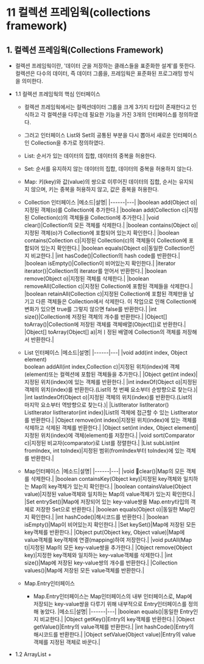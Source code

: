 # 11 컬렉션 프레임웍(collections framework)

## 1. 컬렉션 프레임웍(Collections Framework)
+ 컬렉션 프레임웍이란, '데이터 군을 저장하는 클래스들을 표준화한 설계'를 뜻한다. 컬렉션은 다수의 데이터, 즉 데이터 그룹을, 프레임웍은 표준화된 프로그래밍 방식을 의미한다.

+ 1.1 컬렉션 프레임웍의 핵심 인터페이스
  + 컬렉션 프레임웍에서는 컬렉션데이터 그룹을 크게 3가지 타입이 존재한다고 인식하고 각 컬렉션을 다루는데 필요한 기능을 가진 3개의 인터페이스를 정의하였다.
  + 그러고 인터페이스 List와 Set의 공통된 부분을 다시 뽑아서 새로운 인터페이스인 Collection을 추가로 정의하였다.
  + List: 순서가 있는 데이터의 집합, 데이터의 중복을 허용한다.
  + Set: 순서를 유지하지 않는 데이터의 집합, 데이터의 중복을 허용하지 않는다.
  + Map: 키(key)와 값(value)의 쌍으로 이루어진 데이터의 집합, 순서는 유지되지 않으며, 키는 중복을 허용하지 않고, 값은 중복을 허용한다.
  + Collection 인터페이스
    |메소드|설명|
    |------|---|
    |boolean add(Object o)|지정된 객체(o)를 Collection에 추가한다.|
    |boolean add(Collection c)|지정된 Collection(c)의 객체들을 Collection에 추가한다.|
    |void clear()|Collection의 모든 객체를 삭제한다.|
    |boolean contains(Object o)|지정된 객체(o)가 Collection에 포함되어 있는지 확인한다.|
    |boolean contains(Collection c)|지정된 Collection(c)의 객체들이 Collection에 포함되어 있는지 확인한다.|
    |boolean equals(Object o)|동일한 Collection인지 비교한다.|
    |int hasCode()|Collection의 hash code를 반환한다.|
    |boolean isEmpty()|Collection이 비어있는지 확인한다.|
    |iterator iterator()|Collection의 iterator를 얻어서 반환한다.|
    |boolean remove(Object o)|지정된 객체를 삭제한다.|
    |boolean removeAll(Collection c)|지정된 Collection에 포함된 객체들을 삭제한다.|
    |boolean retainAll(Collection c)|지정된 Collection에 포함된 객체만을 남기고 다른 객체들은 Collection에서 삭제한다. 이 작업으로 인해 Collection에 변화가 있으면 true를 그렇지 않으면 false를 반환한다.|
    |int size()|Collection에 저장된 객체의 개수를 반환한다.|
    |Object[] toArray()|Collection에 저장된 객체를 객체배열(Object[])로 반환한다.|
    |Object[] toArray(Object[] a)|저ㅣ정된 배열에 Collection의 객체를 저장해서 반환한다.|
    
  
  + List 인터페이스
    |메소드|설명|
    |------|---|
    |void add(int index, Object element)<br>boolean addAll(int index,Collection c)|지정된 위치(index)에 객체(element)또는 컬렉션에 포함된 객체들을 추가한다.|
    |Object get(int index)|지정된 위치(index)에 있는 객체를 반환한다.|
    |int indexOf(Object o)|지정된 객체의 위치(index)를 반환한다.(List의 첫 번째 요소부터 순방향으로 찾는다.)|
    |int lastIndexOf(Object o)|지정된 객체의 위치(index)를 반환한다.(List의 마지막 요소부터 역방향으로 찾는다.)|
    |ListIterator listIterator()<br>ListIterator listIterator(int index)|List의 객체에 접근할 수 있는 ListIterator를 반환한다.|
    |Object remove(int index)|지정된 위치(index)에 있는 객체를 삭제하고 삭제된 객체를 반환한다.|
    |Object set(int index, Object element)|지정된 위치(index)에 객체(element)를 저장한다.|
    |void sort(Comparator c)|지정된 비교자(comparator)로 List를 정렬한다.|
    |List subList(int fromIndex, int toIndex)|지정된 범위(fromIndex부터 toIndex)에 있는 객체를 반환한다.|

  + Map인터페이스
    |메소드|설명|
    |------|---|
    |void clear()|Map의 모든 객체를 삭제한다.|
    |boolean containsKey(Object key)|지정된 key객체와 일치하는 Map의 key객체가 있는지 확인한다.|
    |boolean containsValue(Object value)|지정된 value객체와 일치하는 Map의 value객체가 있는지 확인한다.|
    |Set entrySet()|Map에 저장되어 있는 key-value쌍을 Map.entry타입의 객체로 저장한 Set으로 반환한다.|
    |boolean equals(Object o)|동일한 Map인지 확인한다.|
    |int hashCode()|해시코드를 반환한다.|
    |boolean isEmpty()|Map이 비어있는지 확인한다.|
    |Set keySet()|Map에 저장된 모든 key객체를 반환한다.|
    |Object put(Object key, Object value)|Map에 value객체를 key객체에 연결(mapping)하여 저장한다.|
    |void putAll(Map t)|지정된 Map의 모든 key-value쌍을 추가한다.|
    |Object remove(Object key)|지정한 key객체와 일치하는 key-value객체를 삭제한다.|
    |int size()|Map에 저장된 key-value쌍의 개수를 반환한다.|
    |Collection values()|Map에 저장된 모든 value객체를 반환한다.|

  + Map.Entry인터페이스
    + Map.Entry인터페이스는 Map인터페이스의 내부 인터페이스로, Map에 저장되는 key-value쌍을 다루기 위해 내부적으로 Entry인터페이스를 정의해 놓았다.
    |메소드|설명|
    |------|---|
    |boolean equals()|동일한 Entry인지 비교한다.|
    |Object getKey()|Entry의 key객체를 반환한다.|
    |Object getValue()|Entry의 value객체를 반환한다.|
    |int hashCode()|Entry의 해시코드를 반환한다.|
    |Object setValue(Object value)|Entry의 value객체를 지정된 객체로 바꾼다.|


+ 1.2 ArrayList
  + 
